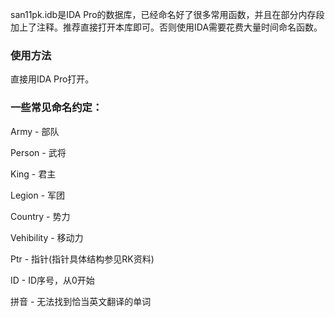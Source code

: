 san11pk.idb是IDA Pro的数据库，已经命名好了很多常用函数，并且在部分内存段加上了注释。推荐直接打开本库即可。否则使用IDA需要花费大量时间命名函数。

### 使用方法

直接用IDA Pro打开。

### 一些常见命名约定：

Army - 部队

Person - 武将

King - 君主

Legion - 军团

Country - 势力

Vehibility - 移动力

Ptr - 指针(指针具体结构参见RK资料)

ID - ID序号，从0开始

拼音 - 无法找到恰当英文翻译的单词